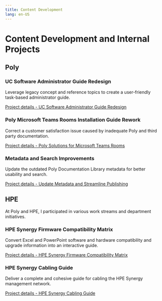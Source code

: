 ```yaml
---
title: Content Development
lang: en-US
---
```


# Content Development and Internal Projects


## Poly


### UC Software Administrator Guide Redesign

Leverage legacy concept and reference topics to create a user-friendly task-based administrator guide.

[Project details - UC Software Administrator Guide Redesign](case-studies/admin-guide-redesign.md)

### Poly Microsoft Teams Rooms Installation Guide Rework

Correct a customer satisfaction issue caused by inadequate Poly and third party documentation.

[Project details - Poly Solutions for Microsoft Teams Rooms](case-studies/poly-mtr.md)


### Metadata and Search Improvements

Update the outdated Poly Documentation Library metadata for better usability and search.

[Project details - Update Metadata and Streamline Publishing](case-studies/metadata-update.md)


<!---
### [Poly In-the-Box Setup Sheet Evaluation](case-studies/setup-sheet-eval.md)

Evaluate in-the-box documentation usage and requirements by surveying an internal customer support audience. Provide recommendations to reduce in-the-box documentation costs based on the survey results.

### [Poly Documentation Library Redesign](doc-library-redesign)

Propose solutions to enhance search on the Poly Documentation Library.

### API Documentation

[Postman API Documentation Research](https://documenter.getpostman.com/view/13192773/TVYDdKDz)

Investigated API documentation software to provide better API documentation for Poly voice products.
--->


## HPE


At Poly and HPE, I participated in various work streams and department initiatives.

### HPE Synergy Firmware Compatibility Matrix

Convert Excel and PowerPoint software and hardware compatibility and upgrade information into an interactive guide.

[Project details - HPE Synergy Firmware Compatibility Matrix](case-studies/interactive-matrix.md)

### HPE Synergy Cabling Guide

Deliver a complete and cohesive guide for cabling the HPE Synergy management network.

[Project details - HPE Synergy Cabling Guide](case-studies/synergy-cabling-guide.md)



<!---
### [HPE ProLiant Cabling Matrix](case-studies/dl380-cabling-matrix.md)

Create a deliverable to help customers identify proper cabling to avoid internal server airflow and thermal issues.
-->

<!---
### [HPE Server Maintenance Guide Restructure](case-studies/hpe-maintenance-guide.md)

Propose and test a HPE maintenance guide structural update promoting content reuse and customer usability.


### [Interactive Documentation](case-studies/interactive-documentation)

A general look at interactive documentation a formal proposal created for an internal HPE audience.


### [HPE Server Guides Content Template](case-studies/content-templates.md)

Utilize DITA functionality to streamline the creation of HPE server user and maintenance guides.
-->

<!--
### Information Architecture team

Worked performed as part of this team:

- Provided consultation services for knowledge management writing teams on topic writing, sharing strategies, and DITA elements.
- Created best practice guides for topic planning and topic writing.
- Reviewed the approved the DITA DTD and updated as necessary.


### Quality team

This team evaluates support cases flagged for potential documentation issues. In one case, we identified that customers continued to call in about a particular server setup procedure.
We were able to borrow the server and confirmed that the process, as documented, was unclear. We updated the guide and leading to a reduction in service calls.
-->
